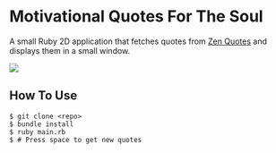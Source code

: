 # Motivational Quotes For The Soul

A small Ruby 2D application that fetches quotes from [Zen Quotes](https://zenquotes.io) and displays them in a small window.

![](https://zenquotes.io)

## How To Use

```
$ git clone <repo>
$ bundle install
$ ruby main.rb
$ # Press space to get new quotes
```